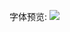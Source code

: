 字体预览:
<img src="https://github.com/taoste/Hello-World/blob/master/Tools/%E5%AD%97%E4%BD%93%EF%BC%88fonts%EF%BC%89/%E6%97%B6%E5%B0%9A%E4%B8%AD%E9%BB%91%E7%AE%80%E4%BD%93/PNG-fonts.png?raw=true"/>

